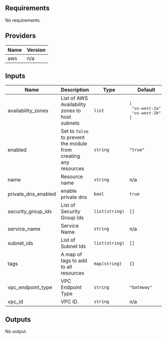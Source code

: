 ## Requirements

No requirements.

## Providers

| Name | Version |
|------|---------|
| aws | n/a |

## Inputs

| Name | Description | Type | Default | Required |
|------|-------------|------|---------|:--------:|
| availability\_zones | List of AWS Availability zones to host subnets | `list` | <pre>[<br>  "us-west-2a",<br>  "us-west-2b"<br>]</pre> | no |
| enabled | Set to `false` to prevent the module from creating any resources | `string` | `"true"` | no |
| name | Resource name | `string` | n/a | yes |
| private\_dns\_enabled | enable private dns | `bool` | `true` | no |
| security\_group\_ids | List of Security Group Ids | `list(string)` | `[]` | no |
| service\_name | Service Name | `string` | n/a | yes |
| subnet\_ids | List of Subnet Ids | `list(string)` | `[]` | no |
| tags | A map of tags to add to all resources | `map(string)` | `{}` | no |
| vpc\_endpoint\_type | VPC Endpoint Type | `string` | `"Gateway"` | no |
| vpc\_id | VPC ID. | `string` | n/a | yes |

## Outputs

No output.
